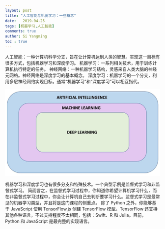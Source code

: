 ```yaml
---
layout: post
title: "人工智能与机器学习：一些概念"
date:   2019-04-25
tags: [机器学习,人工智能]
comments: true
author: Si Yangming
toc : true
---
```

人工智能：一种计算机科学分支，旨在让计算机达到人类的智慧。实现这一目标有很多方式，包括机器学习和深度学习。
机器学习：一系列相关技术，用于训练计算机执行特定的任务。
神经网络：一种机器学习结构，灵感来自人类大脑的神经元网络。神经网络是深度学习的基本概念。
深度学习：机器学习的一个分支，利用多层神经网络实现目标。通常“机器学习”和“深度学习”可以相互指代。

![MLscope.jpg](https://raw.githubusercontent.com/SiYangming/blogs/master/images/2019-04-25_AI_ML_intro_note/1240.jpeg)


机器学习和深度学习也有很多分支和特殊技术。一个典型示例是监督式学习和非监督式学习。
简而言之，在监督式学习过程中，你知道你希望计算机学习什么，而在非监督式学习过程中，你会让计算机自己去判断要学习什么。监督式学习是最常见的机器学习类型，并且将是这门课程的侧重点。
除了 Python 之外，你能够基于 JavaScript 使用 TensorFlow.js 创建 TensorFlow 模型。TensorFlow 还支持其他各种语言，不过支持程度不太相同，包括：Swift、R 和 Julia。目前，Python 和 JavaScript 是最完整的实现语言。
